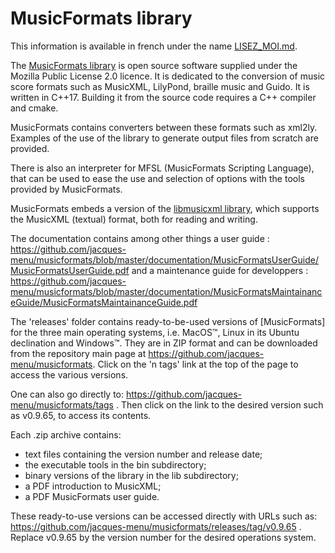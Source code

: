 # MusicFormats library

This information is available in french under the name [LISEZ_MOI.md](https://github.com/jacques-menu/musicformats/blob/master/LISEZ_MOI.md).

The [MusicFormats library](https://github.com/jacques-menu/musicformats) is open source software
supplied under the Mozilla Public License 2.0 licence.
It is dedicated to the conversion of music score formats
such as MusicXML, LilyPond, braille music and Guido.
It is written in C++17. Building it from the source code requires a C++ compiler and cmake.

MusicFormats contains converters between these formats such as xml2ly.
Examples of the use of the library to generate output files from scratch are provided.

There is also an interpreter for MFSL (MusicFormats Scripting Language), that can be used
to ease the use and selection of options with the tools provided by MusicFormats.

MusicFormats embeds a version of the [libmusicxml library](https://github.com/grame-cncm/libmusicxml.git),
which supports the MusicXML (textual) format, both for reading and writing.

The documentation contains among other things a user guide :
  https://github.com/jacques-menu/musicformats/blob/master/documentation/MusicFormatsUserGuide/MusicFormatsUserGuide.pdf
and a maintenance guide for developpers :
  https://github.com/jacques-menu/musicformats/blob/master/documentation/MusicFormatsMaintainanceGuide/MusicFormatsMaintainanceGuide.pdf

The 'releases' folder contains ready-to-be-used versions of [MusicFormats] for the three main operating systems,
i.e. MacOS™, Linux in its Ubuntu declination and Windows™.
They are in ZIP format and can be downloaded from the repository main page at
https://github.com/jacques-menu/musicformats.
Click on the 'n tags' link at the top of the page to access the various versions.

One can also go directly to:
https://github.com/jacques-menu/musicformats/tags .
Then click on the link to the desired version such as v0.9.65, to access its contents.

Each .zip archive contains:
  - text files containing the version number and release date;
  - the executable tools in the bin subdirectory;
  - binary versions of the library in the lib subdirectory;
  - a PDF introduction to MusicXML;
  - a PDF MusicFormats user guide.

These ready-to-use versions can be accessed directly with URLs such as:
  https://github.com/jacques-menu/musicformats/releases/tag/v0.9.65 .
Replace v0.9.65 by the version number for the desired operations system.
